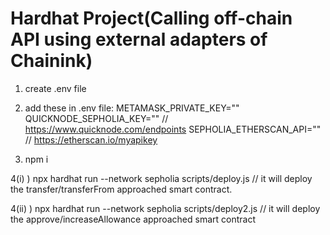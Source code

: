 #  Hardhat Project(Calling off-chain API using external adapters of Chainink)

1) create .env file

2) add these in .env file:
  METAMASK_PRIVATE_KEY=""
  QUICKNODE_SEPHOLIA_KEY=""    // https://www.quicknode.com/endpoints
  SEPHOLIA_ETHERSCAN_API=""   //  https://etherscan.io/myapikey
  
3) npm i

4(i)  ) npx hardhat run --network sepholia  scripts/deploy.js   // it will deploy the transfer/transferFrom approached smart contract.    

4(ii) ) npx hardhat run --network sepholia  scripts/deploy2.js   // it will deploy the approve/increaseAllowance approached smart contract





 
 
